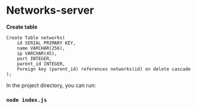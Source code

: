 # Networks-server

**Create table**
```
Create Table networks(
	id SERIAL PRIMARY KEY,
	name VARCHAR(256),
	ip VARCHAR(45),
	port INTEGER,
	parent_id INTEGER,
	Foreign key (parent_id) references networks(id) on delete cascade
);
```

In the project directory, you can run:

### `node index.js`
